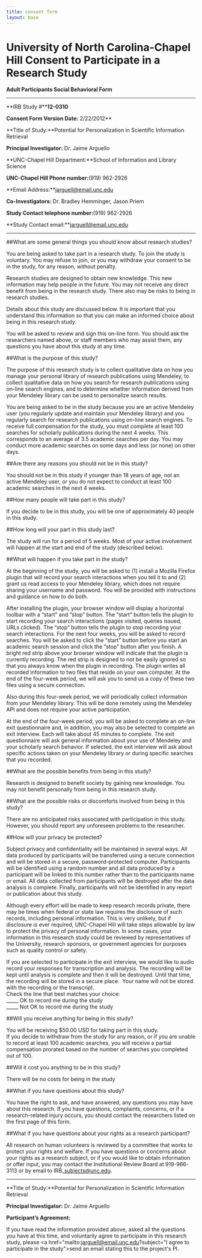 ```yaml
---
title: consent form
layout: base
---
```


# University of North Carolina-Chapel Hill Consent to Participate in a Research Study

**Adult Participants Social Behavioral Form**

____



**IRB Study \#****12-0310**

**Consent Form Version Date:** 2/22/2012**

**Title of Study:**Potential for Personalization in Scientific
Information Retrieval

**Principal Investigator:** Dr. Jaime Arguello

**UNC-Chapel Hill Department:**School of Information and Library
Science

**UNC-Chapel Hill Phone number:**(919) 962-2926

**Email Address:**jarguell@email.unc.edu

**Co-Investigators:** Dr. Bradley Hemminger, Jason Priem

**Study Contact telephone number:**(919) 962-2926

**Study Contact email:**jarguell@email.unc.edu

____



##What are some general things you should know about research studies?

You are being asked to take part in a research study. To join the
study is voluntary. You may refuse to join, or you may withdraw
your consent to be in the study, for any reason, without penalty.



Research studies are designed to obtain new knowledge. This new
information may help people in the future. You may not receive any
direct benefit from being in the research study. There also may be
risks to being in research studies.



Details about this study are discussed below. It is important that
you understand this information so that you can make an informed
choice about being in this research study.



You will be asked to review and sign this on-line form. You should
ask the researchers named above, or staff members who may assist
them, any questions you have about this study at any time.



##What is the purpose of this study?

The purpose of this research study is to collect qualitative data
on how you manage your personal library of research publications
using Mendeley, to collect qualitative data on how you search for
research publications using on-line search engines, and to
determine whether information derived from your Mendeley library
can be used to personalize search results.



You are being asked to be in the study because you are an active
Mendeley user (you regularly update and maintain your Mendeley
library) and you regularly search for research publications using
on-line search engines. To receive full compensation for the study,
you must complete at least 100 searches for scholarly publications
during the next 4 weeks. This corresponds to an average of 3.5
academic searches per day. You may conduct more academic searches
on some days and less (or none) on other days.



##Are there any reasons you should not be in this study?

You should not be in this study if younger than 18 years of age,
not an active Mendeley user, or you do not expect to conduct at
least 100 academic searches in the next 4 weeks.



##How many people will take part in this study?

If you decide to be in this study, you will be one of approximately
40 people in this study.



##How long will your part in this study last?

The study will run for a period of 5 weeks. Most of your active
involvement will happen at the start and end of the study
(described below).



##What will happen if you take part in the study?

At the beginning of the study, you will be asked to (1) install a
Mozilla Firefox plugin that will record your search interactions
when you tell it to and (2) grant us read access to your Mendeley
library, which does not require sharing your username and password.
You will be provided with instructions and guidance on how to do
both.



After installing the plugin, your browser window will display a
horizontal toolbar with a “start” and “stop” button. The “start”
button tells the plugin to start recording your search interactions
(pages visited, queries issued, URLs clicked). The “stop” button
tells the plugin to stop recording your search interactions. For
the next four weeks, you will be asked to record searches. You will
be asked to click the “start” button before you start an academic
search session and click the “stop” button after you finish. A
bright red strip above your browser window will indicate that the
plugin is currently recording. The red strip is designed to not be
easily ignored so that you always know when the plugin in
recording. The plugin writes all recorded information to two files
that reside on your own computer. At the end of the four-week
period, we will ask you to send us a copy of these two files using
a secure connection.



Also during this four-week period, we will periodically collect
information from your Mendeley library. This will be done remotely
using the Mendeley API and does not require your active
participation.



At the end of the four-week period, you will be asked to complete
an on-line exit questionnaire and, in addition, you may also be
selected to complete an exit interview. Each will take about 45
minutes to complete. The exit questionnaire will ask general
information about your use of Mendeley and your scholarly search
behavior. If selected, the exit interview will ask about specific
actions taken on your Mendeley library or during specific searches
that you recorded.



##What are the possible benefits from being in this study?

Research is designed to benefit society by gaining new knowledge.
You may not benefit personally from being in this research study.





##What are the possible risks or discomforts involved from being in this study?

There are no anticipated risks associated with participation in
this study. However, you should report any unforeseen problems to
the researcher.



##How will your privacy be protected?

Subject privacy and confidentiality will be maintained in several
ways. All data produced by participants will be transferred using a
secure connection and will be stored in a secure,
password-protected computer. Participants will be identified using
a random number and all data produced by a participant will be
linked to this number rather than to the participants name or
email. All data collected from participants will be destroyed after
the data analysis is complete. Finally, participants will not be
identified in any report or publication about this study.



Although every effort will be made to keep research records
private, there may be times when federal or state law requires the
disclosure of such records, including personal information. This is
very unlikely, but if disclosure is ever required, UNC-Chapel Hill
will take steps allowable by law to protect the privacy of personal
information. In some cases, your information in this research study
could be reviewed by representatives of the University, research
sponsors, or government agencies for purposes such as quality
control or safety.



If you are selected to participate in the exit interview, we would
like to audio record your responses for transcription and analysis.
The recording will be kept until analysis is complete and then it
will be destroyed. Until that time, the recording will be stored in
a secure place.  Your name will not be stored with the recording or
the transcript.    
Check the line that best matches your choice:  
\_\_\_\_\_ OK to record me during the study  
\_\_\_\_\_ Not OK to record me during the study



##Will you receive anything for being in this study?

You will be receiving $50.00 USD for taking part in this study.  
If you decide to withdraw from the study for any reason, or if you
are unable to record at least 100 academic searches, you will
receive a partial compensation prorated based on the number of
searches you completed out of 100.



##Will it cost you anything to be in this study?

There will be no costs for being in the study





##What if you have questions about this study?

You have the right to ask, and have answered, any questions you may
have about this research. If you have questions, complaints,
concerns, or if a research-related injury occurs, you should
contact the researchers listed on the first page of this form.







##What if you have questions about your rights as a research participant?

All research on human volunteers is reviewed by a committee that
works to protect your rights and welfare. If you have questions or
concerns about your rights as a research subject, or if you would
like to obtain information or offer input, you may contact the
Institutional Review Board at 919-966-3113 or by email to
IRB\_subjects@unc.edu.



______



**Title of Study:**Potential for Personalization in Scientific
Information Retrieval



**Principal Investigator:** Dr. Jaime Arguello



**Participant’s Agreement:**



If you have read the information provided above, asked all the
questions you have at this time, and voluntarily agree to participate
in this research study, please <a href="mailto:jarguell@email.unc.edu?subject="I agree to participate in the study">send an email stating this to the project's PI.</a>






